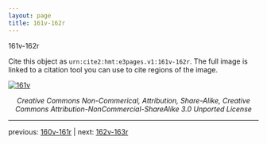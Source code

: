 ```yaml
---
layout: page
title: 161v-162r
---
```


161v-162r

Cite this object as `urn:cite2:hmt:e3pages.v1:161v-162r`.  The full image is linked to a citation tool you can use to cite regions of the image.

[![161v](http://www.homermultitext.org/iipsrv?IIIF=/project/homer/pyramidal/deepzoom/hmt/e3bifolio/v1/null.tif/full/800,/0/default.jpg)](http://www.homermultitext.org/ict2/?urn=urn:cite2:hmt:e3bifolio.v1:null) 

<p style="text-align: center; font-style: italic;">Creative Commons Non-Commerical, Attribution, Share-Alike, Creative Commons Attribution-NonCommercial-ShareAlike 3.0 Unported License</p>

---

previous: [160v-161r](../160v-161r/) | next: [162v-163r](../162v-163r/)